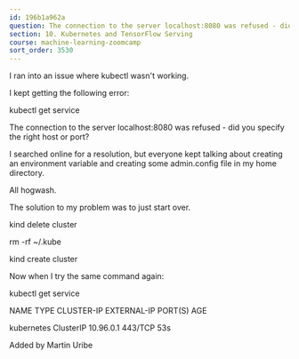 ```yaml
---
id: 196b1a962a
question: The connection to the server localhost:8080 was refused - did you specify the right host or port?
section: 10. Kubernetes and TensorFlow Serving
course: machine-learning-zoomcamp
sort_order: 3530
---
```


I ran into an issue where kubectl wasn't working.

I kept getting the following error:

kubectl get service

The connection to the server localhost:8080 was refused - did you specify the right host or port?

I searched online for a resolution, but everyone kept talking about creating an environment variable and creating some admin.config file in my home directory.

All hogwash.

The solution to my problem was to just start over.

kind delete cluster

rm -rf ~/.kube

kind create cluster

Now when I try the same command again:

kubectl get service

NAME         TYPE        CLUSTER-IP   EXTERNAL-IP   PORT(S)   AGE

kubernetes   ClusterIP   10.96.0.1    <none>        443/TCP   53s

Added by Martin Uribe

